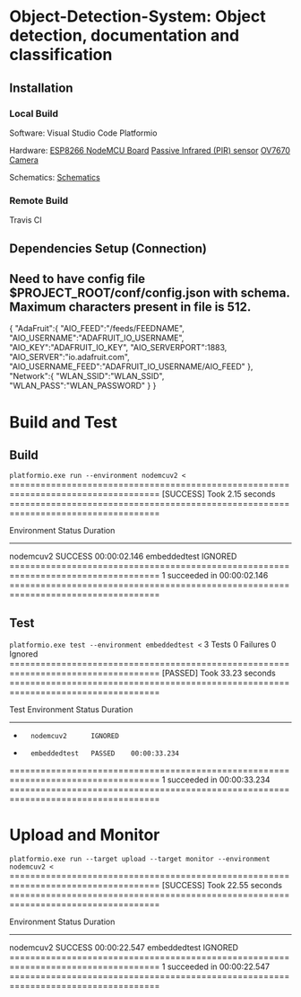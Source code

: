 
# Object-Detection-System: Object detection, documentation and classification

## Installation

### Local Build
Software:
Visual Studio Code
Platformio

Hardware:
[ESP8266 NodeMCU Board](https://www.amazon.com/gp/product/B081CSJV2V/ref=ppx_yo_dt_b_asin_title_o06_s00?ie=UTF8&psc=1)
[Passive Infrared (PIR) sensor](https://www.amazon.com/gp/product/B012ZZ4LPM/ref=ppx_yo_dt_b_asin_title_o08_s00?ie=UTF8&psc=1)
[OV7670 Camera](https://www.amazon.com/gp/product/B07S66Y3ZQ/ref=ppx_yo_dt_b_asin_title_o00_s00?ie=UTF8&psc=1)

Schematics:
[Schematics](/schematics/KiCad.pdf)


### Remote Build
Travis CI

## Dependencies Setup (Connection)

## Need to have config file $PROJECT_ROOT/conf/config.json with schema. Maximum characters present in file is 512.


{
    "AdaFruit":{
        "AIO_FEED":"/feeds/FEEDNAME",
        "AIO_USERNAME":"ADAFRUIT_IO_USERNAME",
        "AIO_KEY":"ADAFRUIT_IO_KEY",
        "AIO_SERVERPORT":1883,
        "AIO_SERVER":"io.adafruit.com",
        "AIO_USERNAME_FEED":"ADAFRUIT_IO_USERNAME/AIO_FEED"
    },
    "Network":{
        "WLAN_SSID":"WLAN_SSID",
        "WLAN_PASS":"WLAN_PASSWORD"
    }
}

# Build and Test
## Build
`platformio.exe run --environment nodemcuv2 <`
=================================================================================== [SUCCESS] Took 2.15 seconds ===================================================================================

Environment    Status    Duration
-------------  --------  ------------
nodemcuv2      SUCCESS   00:00:02.146
embeddedtest   IGNORED
=================================================================================== 1 succeeded in 00:00:02.146 =================================================================================== 

## Test

`platformio.exe test --environment embeddedtest <`
3 Tests 0 Failures 0 Ignored
=================================================================================== [PASSED] Took 33.23 seconds =================================================================================== 

Test    Environment    Status    Duration
------  -------------  --------  ------------
*       nodemcuv2      IGNORED
*       embeddedtest   PASSED    00:00:33.234
=================================================================================== 1 succeeded in 00:00:33.234 =================================================================================== 


# Upload and Monitor
`platformio.exe run --target upload --target monitor --environment nodemcuv2 <`
=================================================================================== [SUCCESS] Took 22.55 seconds ===================================================================================

Environment    Status    Duration
-------------  --------  ------------
nodemcuv2      SUCCESS   00:00:22.547
embeddedtest   IGNORED
=================================================================================== 1 succeeded in 00:00:22.547 ===================================================================================
